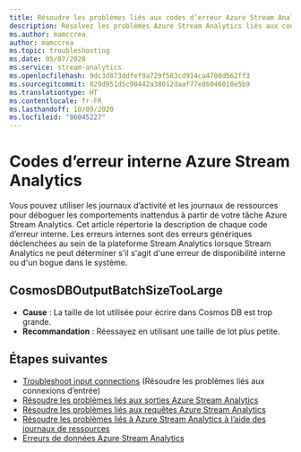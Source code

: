 ```yaml
---
title: Résoudre les problèmes liés aux codes d’erreur Azure Stream Analytics
description: Résolvez les problèmes Azure Stream Analytics liés aux codes d'erreur interne.
ms.author: mamccrea
author: mamccrea
ms.topic: troubleshooting
ms.date: 05/07/2020
ms.service: stream-analytics
ms.openlocfilehash: 9dc3d873ddfef9a729f583cd914ca4700d562ff3
ms.sourcegitcommit: 829d951d5c90442a38012daaf77e86046018e5b9
ms.translationtype: HT
ms.contentlocale: fr-FR
ms.lasthandoff: 10/09/2020
ms.locfileid: "86045227"
---
```

# <a name="azure-stream-analytics-internal-error-codes"></a>Codes d’erreur interne Azure Stream Analytics

Vous pouvez utiliser les journaux d’activité et les journaux de ressources pour déboguer les comportements inattendus à partir de votre tâche Azure Stream Analytics. Cet article répertorie la description de chaque code d’erreur interne. Les erreurs internes sont des erreurs génériques déclenchées au sein de la plateforme Stream Analytics lorsque Stream Analytics ne peut déterminer s'il s'agit d'une erreur de disponibilité interne ou d'un bogue dans le système.

## <a name="cosmosdboutputbatchsizetoolarge"></a>CosmosDBOutputBatchSizeTooLarge

* **Cause** : La taille de lot utilisée pour écrire dans Cosmos DB est trop grande. 
* **Recommandation** : Réessayez en utilisant une taille de lot plus petite.

## <a name="next-steps"></a>Étapes suivantes

* [Troubleshoot input connections](stream-analytics-troubleshoot-input.md) (Résoudre les problèmes liés aux connexions d’entrée)
* [Résoudre les problèmes liés aux sorties Azure Stream Analytics](stream-analytics-troubleshoot-output.md)
* [Résoudre les problèmes liés aux requêtes Azure Stream Analytics](stream-analytics-troubleshoot-query.md)
* [Résoudre les problèmes liés à Azure Stream Analytics à l’aide des journaux de ressources](stream-analytics-job-diagnostic-logs.md)
* [Erreurs de données Azure Stream Analytics](data-errors.md)